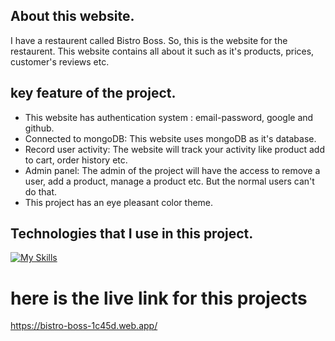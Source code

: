 
## About this website. 
I have a restaurent called Bistro Boss. So, this is the website for the restaurent. This website contains all about it such as it's products, prices, customer's reviews etc. 

## key feature of the project.

- This website has authentication system : email-password, google and github.
- Connected to mongoDB: This website uses mongoDB as it's database.
- Record user activity: The website will track your activity like product add to cart, order history etc.
- Admin panel: The admin of the project will have the access to remove a user, add a product, manage a product etc. But the normal users can't do that.
- This project has an eye pleasant color theme.


## Technologies that I use in this project. 

[![My Skills](https://skillicons.dev/icons?i=js,kotlin,nodejs,figma&theme=light)](https://skillicons.dev)



# here is the live link for this projects


https://bistro-boss-1c45d.web.app/


